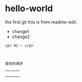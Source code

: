 # hello-world
the first git
this is from readme-edit.

* change1
* change2

```
<p> Hi ~ </p>
```



``` 
```

~~~ 
~~~

`曾经的美好`

|      |      |      |
| ---- | ---- | ---- |
|      |      |      |
|      |      |      |
|      |      |      |

